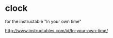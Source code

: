 clock
=====

for the instructable "In your own time"

http://www.instructables.com/id/In-your-own-time/
